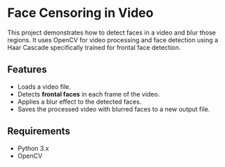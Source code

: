 # Face Censoring in Video

This project demonstrates how to detect faces in a video and blur those regions. It uses OpenCV for video processing and face detection using a Haar Cascade specifically trained for frontal face detection.

## Features

- Loads a video file.
- Detects **frontal faces** in each frame of the video.
- Applies a blur effect to the detected faces.
- Saves the processed video with blurred faces to a new output file.

## Requirements

- Python 3.x
- OpenCV
